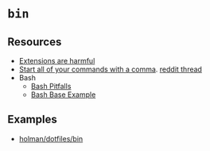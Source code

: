 
`bin`
================================================================================

## Resources
- [Extensions are harmful](https://www.talisman.org/~erlkonig/documents/commandname-extensions-considered-harmful/)
- [Start all of your commands with a comma](https://www.reddit.com/r/commandline/comments/fva92k/start_all_your_command_with_comma/). [reddit thread](https://rhodesmill.org/brandon/2009/commands-with-comma/)
- Bash
    - [Bash Pitfalls](http://mywiki.wooledge.org/BashPitfalls)
    - [Bash Base Example](https://github.com/pirate/bash-utils/blob/master/util/base.sh)



Examples
--------------------------------------------------------------------------------

- [holman/dotfiles/bin](https://github.com/holman/dotfiles/tree/master/bin)


[modeline]: # (vim: set fenc=utf-8 linebreak wrap spell spl=en:)

